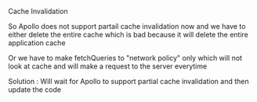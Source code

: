 Cache Invalidation

So Apollo does not support partail cache invalidation now and we have to either delete the entire cache which is bad because it will delete the entire application cache 

Or we have to make fetchQueries to "network policy" only which will not look at cache and will make a request to the server everytime

Solution : Will wait for Apollo to support partial cache invalidation and then update the code
